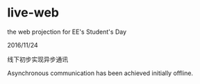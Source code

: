 # live-web
the web projection for EE's Student's Day

2016/11/24

线下初步实现异步通讯

Asynchronous communication has been achieved initially offline.
